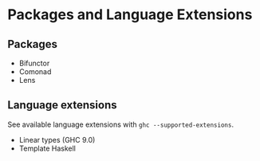# Packages and Language Extensions

## Packages

- Bifunctor
- Comonad
- Lens

## Language extensions

See available language extensions with `ghc --supported-extensions`.

- Linear types (GHC 9.0)
- Template Haskell
